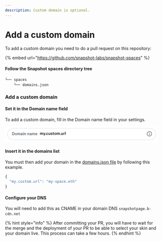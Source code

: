 ```yaml
---
description: Custom domain is optional.
---
```


# Add a custom domain

To add a custom domain you need to do a pull request on this repository:

{% embed url="https://github.com/snapshot-labs/snapshot-spaces" %}

#### Follow the Snapshot spaces directory tree

```bash
└── spaces
    └── domains.json
```

### Add a custom domain

#### Set it in the Domain name field

To add a custom domain, fill in the Domain name field in your settings.

![Domain name field in Snapshot settings.](../.gitbook/assets/capture-de-cran-2020-12-30-a-09.34.49.png)

#### Insert it in the domains list

You must then add your domain in the [domains.json file](https://github.com/snapshot-labs/snapshot-spaces/blob/master/spaces/domains.json) by following this example.

```javascript
{
  "my.custom.url": "my-space.eth"
}
```

#### Configure your DNS 

You will need to add this as CNAME in your domain DNS `snapshotpage.b-cdn.net`

{% hint style="info" %}
After committing your PR, you will have to wait for the merge and the deployment of your PR to be able to select your skin and your domain live. This process can take a few hours.
{% endhint %}

